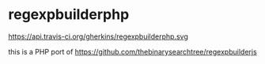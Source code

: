 # regexpbuilderphp

https://api.travis-ci.org/gherkins/regexpbuilderphp.svg


this is a PHP port of https://github.com/thebinarysearchtree/regexpbuilderjs